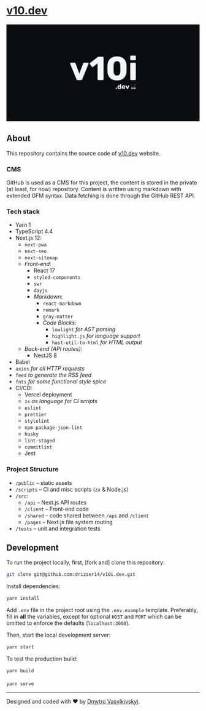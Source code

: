 # [v10.dev](https://v10.dev)

![](https://raw.githubusercontent.com/drizzer14/v10i.dev/main/public/banner.png)

## About

This repository contains the source code of [v10.dev](https://v10.dev) website.

### CMS

GitHub is used as a CMS for this project, the content is stored in the private (at least, for now) repository. Content is written using markdown with extended GFM syntax. Data fetching is done through the GitHub REST API.

### Tech stack

- Yarn 1
- TypeScript 4.4
- Next.js 12:
  - `next-pwa`
  - `next-seo`
  - `next-sitemap`
  - _Front-end_:
    - React 17
    - `styled-components`
    - `swr`
    - `dayjs`
    - _Markdown_:
      - `react-markdown`
      - `remark`
      - `gray-matter`
      - _Code Blocks_:
        - `lowlight` _for AST parsing_
        - `highlight.js` _for language support_
        - `hast-util-to-html` _for HTML output_
  - _Back-end (API routes)_:
    - NestJS 8
- Babel
- `axios` _for all HTTP requests_
- `feed` _to generate the RSS feed_
- `fnts` _for some functional style spice_
- CI/CD:
  - Vercel deployment
  - `zx` _as language for CI scripts_
  - `eslint`
  - `prettier`
  - `stylelint`
  - `npm-package-json-lint`
  - `husky`
  - `lint-staged`
  - `commitlint`
  - Jest

### Project Structure

- `/public` – static assets
- `/scripts` – CI and misc scripts (`zx` & Node.js)
- `/src`:
  - `/api` – Next.js API routes
  - `/client` – Front-end code
  - `/shared` – code shared between `/api` and `/client`
  - `/pages` – Next.js file system routing
- `/tests` – unit and integration tests

## Development

To run the project locally, first, [fork and] clone this repository:

```sh
git clone git@github.com:drizzer14/v10i.dev.git
```

Install dependencies:

```sh
yarn install
```

Add `.env` file in the project root using the `.env.example` template. Preferably, fill in **all** the variables, except for optional `HOST` and `PORT` which can be omitted to enforce the defaults (`localhost:3000`).

Then, start the local development server:

```sh
yarn start
```

To test the production build:

```sh
yarn build

yarn serve
```

---

Designed and coded with ❤️ by [Dmytro Vasylkivskyi](https://github.com/drizzer14).

